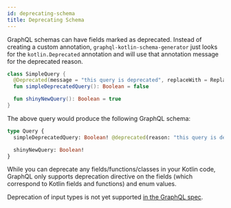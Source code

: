 ```yaml
---
id: deprecating-schema
title: Deprecating Schema
---
```


GraphQL schemas can have fields marked as deprecated. Instead of creating a custom annotation,
`graphql-kotlin-schema-generator` just looks for the `kotlin.Deprecated` annotation and will use that annotation message
for the deprecated reason.

```kotlin
class SimpleQuery {
  @Deprecated(message = "this query is deprecated", replaceWith = ReplaceWith("shinyNewQuery"))
  fun simpleDeprecatedQuery(): Boolean = false

  fun shinyNewQuery(): Boolean = true
}
```

The above query would produce the following GraphQL schema:

```graphql
type Query {
  simpleDeprecatedQuery: Boolean! @deprecated(reason: "this query is deprecated, replace with shinyNewQuery")

  shinyNewQuery: Boolean!
}
```

While you can deprecate any fields/functions/classes in your Kotlin code, GraphQL only supports deprecation directive on
the fields (which correspond to Kotlin fields and functions) and enum values.

Deprecation of input types is not yet supported [in the GraphQL spec](https://github.com/graphql/graphql-spec/pull/525).

